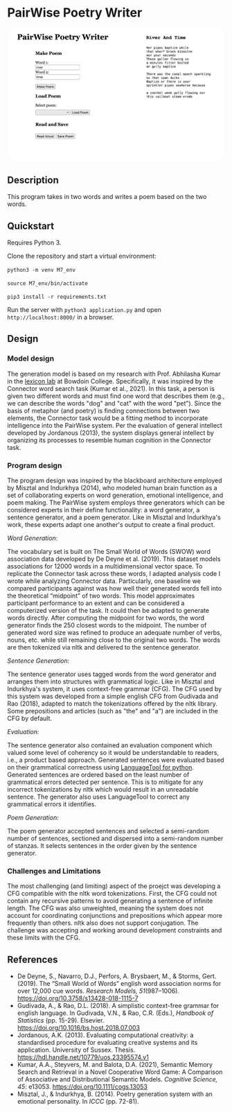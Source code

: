 # PairWise Poetry Writer

![The PairWise website.](https://github.com/ncy-xing/M7-Poetry-Generator/blob/39db997ea6cf82003cb5baf35d2fc90926ac2c93/static/example.png)

## Description
This program takes in two words and writes a poem based on the two words.  

## Quickstart 
Requires Python 3. 

Clone the repository and start a virtual environment: 

`python3 -m venv M7_env`

`source M7_env/bin/activate`

`pip3 install -r requirements.txt`

Run the server with `python3 application.py` and open `http://localhost:8000/` in a browser. 


## Design

### Model design 

The generation model is based on my research with Prof. Abhilasha Kumar in the [lexicon lab](https://thelexiconlab.github.io/) at Bowdoin College. Specifically, it was inspired by the Connector word search task (Kumar et al., 2021). In this task, a person is given two different words and must find one word that describes them (e.g., we can describe the words "dog" and "cat" with the word "pet"). Since the basis of metaphor (and poetry) is finding connections between two elements, the Connector task would be a fitting method  to incorporate intelligence into the PairWise system. Per the evaluation of general intellect developed by Jordanous (2013), the system displays general intellect by organizing its processes to resemble human cognition in the Connector task. 

### Program design

The program design was inspired by the blackboard architecture employed by Misztal and Indurkhya (2014), who modeled human brain function as a set of collaborating experts on word generation, emotional intelligence, and poem making. The PairWise system employs three generators which can be considered experts in their define functionality: a word generator, a sentence generator, and a poem generator. Like in Misztal and Indurkhya's work, these experts adapt one another's output to create a final product. 

*Word Generation:* 

The vocabulary set is built on The Small World of Words (SWOW) word association data developed by De Deyne et al. (2019). This dataset models associations for 12000 words in a multidimensional vector space. To replicate the Connector task across these words, I adapted analysis code I wrote while analyzing Connector data. Particularly, one baseline we compared participants against was how well their generated words fell into the theoretical “midpoint” of two words. This model approximates participant performance to an extent and can be considered a computerized version of the task. It could then be adapted to generate words directly. After computing the midpoint for two words, the word generator finds the 250 closest words to the midpoint. The number of generated word size was refined to produce an adequate number of verbs, nouns, etc. while still remaining close to the original two words. The words are then tokenized via nltk and delivered to the sentence generator.  

*Sentence Generation:* 

The sentence generator uses tagged words from the word generator and arranges them into structures with grammatical logic. Like in Misztal and Indurkhya's system, it uses context-free grammar (CFG). The CFG used by this system was developed from a simple english CFG from Gudivada and Rao (2018), adapted to match the tokenizations offered by the nltk library. Some prepositions and articles (such as "the" and "a") are included in the CFG by default.  

*Evaluation:* 

The sentence generator also contained an evaluation component which valued some level of coherency so it would be understandable to readers, i.e., a product based approach. Generated sentences were evaluated based on their grammatical correctness using [LanguageTool for python](https://pypi.org/project/language-tool-python/). Generated sentences are ordered based on the least number of grammatical errors detected per sentence. This is to mitigate for any incorrect tokenizations by nltk which would result in an unreadable sentence. The generator also uses LanguageTool to correct any grammatical errors it identifies. 

*Poem Generation:*

The poem generator accepted sentences and selected a semi-random number of sentences, sectioned and dispersed into a semi-random number of stanzas. It selects sentences in the order given by the sentence generator.

### Challenges and Limitations

The most challenging (and limiting) aspect of the proejct was developing a CFG compatible with the nltk word tokenizations. First, the CFG could not contain any recursive patterns to avoid generating a sentence of infinite length. The CFG was also unweighted, meaning the system does not account for coordinating conjunctions and prepositions which appear more frequently than others. nltk also does not support conjugation. The challenge was accepting and working around development constraints and these limits with the CFG. 

## References
- De Deyne, S., Navarro, D.J., Perfors, A. Brysbaert, M., & Storms, Gert. (2019). The “Small World of Words” english word association norms for over 12,000 cue words. *Research Models, 51*(987–1006). https://doi.org/10.3758/s13428-018-1115-7
- Gudivada, A., & Rao, D.L. (2018). A simplistic context-free grammar for english language. In Gudivada, V.N., & Rao, C.R. (Eds.), *Handbook of Statistics* (pp. 15-29). Elsevier. https://doi.org/10.1016/bs.host.2018.07.003
- Jordanous, A.K. (2013). Evaluating computational creativity: a standardised procedure for evaluating creative systems and its application. University of Sussex. Thesis. https://hdl.handle.net/10779/uos.23395574.v1
- Kumar, A.A., Steyvers, M. and Balota, D.A. (2021), Semantic Memory Search and Retrieval in a Novel Cooperative Word Game: A Comparison of Associative and Distributional Semantic Models. *Cognitive Science, 45*: e13053. https://doi.org/10.1111/cogs.13053
- Misztal, J., & Indurkhya, B. (2014). Poetry generation system with an emotional personality. In *ICCC* (pp. 72-81).
